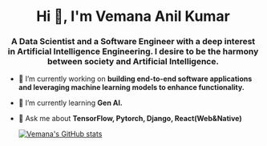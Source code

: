 <h1 align="center">Hi 👋, I'm Vemana Anil Kumar</h1>
<h3 align="center">A Data Scientist and a Software Engineer with a deep interest in Artificial Intelligence Engineering. I desire to be the harmony between society and Artificial Intelligence.</h3>

- 🔭 I’m currently working on **building end-to-end software applications and leveraging machine learning models to enhance functionality.**
- 🌱 I’m currently learning **Gen AI.**
- 💬 Ask me about **TensorFlow, Pytorch, Django, React(Web&Native)**

  [![Vemana's GitHub stats](https://github-readme-stats.vercel.app/api?username=Vemana2330)](https://github.com/Vemana2330/github-readme-stats)
  
<!--
**Vemana2330/Vemana2330** is a ✨ _special_ ✨ repository because its `README.md` (this file) appears on your GitHub profile.

Here are some ideas to get you started:

- 🔭 I’m currently working on ...
- 🌱 I’m currently learning ...
- 👯 I’m looking to collaborate on ...
- 🤔 I’m looking for help with ...
- 💬 Ask me about ...
- 📫 How to reach me: ...
- 😄 Pronouns: ...
- ⚡ Fun fact: ...
-->
